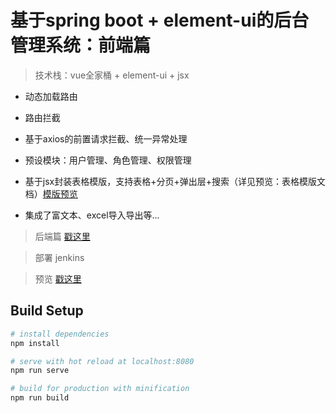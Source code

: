 # 基于spring boot + element-ui的后台管理系统：前端篇

> 技术栈：vue全家桶 + element-ui + jsx

* 动态加载路由

* 路由拦截

* 基于axios的前置请求拦截、统一异常处理

* 预设模块：用户管理、角色管理、权限管理

* 基于jsx封装表格模版，支持表格+分页+弹出层+搜索（详见预览：表格模版文档）[模版预览](https://codepen.io/zhazhjie/pen/zYxPoWP)

* 集成了富文本、excel导入导出等...

> 后端篇 [戳这里](https://github.com/zhazhjie/springboot-web-admin.git)

> 部署 jenkins

> 预览 [戳这里](https://flyss.top/admin)

## Build Setup

``` bash
# install dependencies
npm install

# serve with hot reload at localhost:8080
npm run serve

# build for production with minification
npm run build
```
